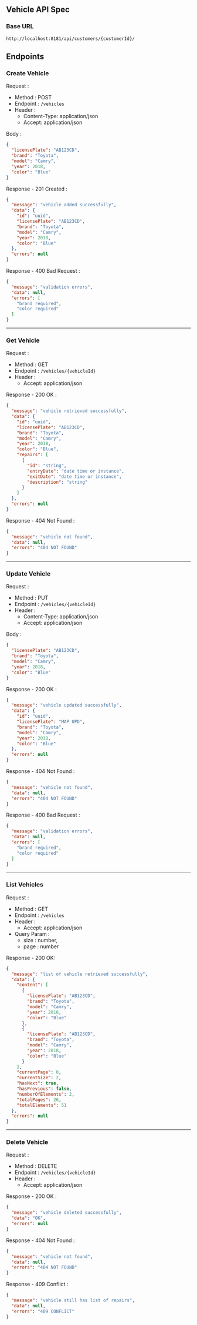 ## Vehicle API Spec

### Base URL

`http://localhost:8181/api/customers/{customerId}/`

## Endpoints

### Create Vehicle

Request :

- Method : POST
- Endpoint : `/vehicles`
- Header :
  - Content-Type: application/json
  - Accept: application/json

Body :

```json 
{
  "licensePlate": "AB123CD",
  "brand": "Toyota",
  "model": "Camry",
  "year": 2018,
  "color": "Blue"
}
```

Response - 201 Created :

```json 
{
  "message": "vehicle added successfully",
  "data": {
    "id": "uuid",
    "licensePlate": "AB123CD",
    "brand": "Toyota",
    "model": "Camry",
    "year": 2018,
    "color": "Blue"
  },
  "errors": null
}
```

Response - 400 Bad Request :

```json 
{
  "message": "validation errors",
  "data": null,
  "errors": [
    "brand required",
    "color required"
  ]
}
```

---

### Get Vehicle

Request :

- Method : GET
- Endpoint : `/vehicles/{vehicleId}`
- Header :
  - Accept: application/json

Response - 200 OK :

```json 
{
  "message": "vehicle retrieved successfully",
  "data": {
    "id": "uuid",
    "licensePlate": "AB123CD",
    "brand": "Toyota",
    "model": "Camry",
    "year": 2018,
    "color": "Blue",
    "repairs": [
      {
        "id": "string",
        "entryDate": "date time or instance",
        "exitDate": "date time or instance",
        "description": "string"
      }
    ]
  },
  "errors": null
}
```

Response - 404 Not Found :

```json 
{
  "message": "vehicle not found",
  "data": null,
  "errors": "404 NOT FOUND"
}
```

---

### Update Vehicle

Request :

- Method : PUT
- Endpoint : `/vehicles/{vehicleId}`
- Header :
  - Content-Type: application/json
  - Accept: application/json

Body :

```json 
{
  "licensePlate": "AB123CD",
  "brand": "Toyota",
  "model": "Camry",
  "year": 2018,
  "color": "Blue"
}
```

Response - 200 OK :

```json 
{
  "message": "vehicle updated successfully",
  "data": {
    "id": "uuid",
    "licensePlate": "MAP UPD",
    "brand": "Toyota",
    "model": "Camry",
    "year": 2018,
    "color": "Blue"
  },
  "errors": null
}
```

Response - 404 Not Found :

```json 
{
  "message": "vehicle not found",
  "data": null,
  "errors": "404 NOT FOUND"
}
```

Response - 400 Bad Request :

```json 
{
  "message": "validation errors",
  "data": null,
  "errors": [
    "brand required",
    "color required"
  ]
}
```

---

### List Vehicles

Request :

- Method : GET
- Endpoint : `/vehicles`
- Header :
  - Accept: application/json
- Query Param :
  - size : number,
  - page : number

Response - 200 OK:

```json
{
  "message": "list of vehicle retrieved successfully",
  "data": {
    "content": [
      {
        "licensePlate": "AB123CD",
        "brand": "Toyota",
        "model": "Camry",
        "year": 2018,
        "color": "Blue"
      },
      {
        "licensePlate": "AB123CD",
        "brand": "Toyota",
        "model": "Camry",
        "year": 2018,
        "color": "Blue"
      }
    ],
    "currentPage": 0,
    "currentSize": 2,
    "hasNext": true,
    "hasPrevious": false,
    "numberOfElements": 2,
    "totalPages": 26,
    "totalElements": 51
  },
  "errors": null
}
```

---

### Delete Vehicle

Request :

- Method : DELETE
- Endpoint : `/vehicles/{vehicleId}`
- Header :
  - Accept: application/json

Response - 200 OK :

```json
{
  "message": "vehicle deleted successfully",
  "data": "OK",
  "errors": null
}
```

Response - 404 Not Found :

```json 
{
  "message": "vehicle not found",
  "data": null,
  "errors": "404 NOT FOUND"
}
```

Response - 409 Conflict :

```json 
{
  "message": "vehicle still has list of repairs",
  "data": null,
  "errors": "409 CONFLICT"
}
```
